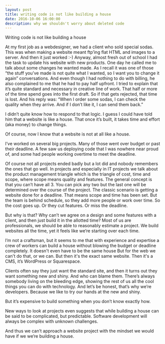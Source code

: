 ```yaml
---
layout: post
title: writing code is not like building a house
date: 2016-10-06 16:00:00
description: why we shouldn't worry about deleted code
---
```

Writing code is not like building a house

At my first job as a webdesigner, we had a client who sold special sodas. This was when making a website meant ftp’ing flat HTML and images to a server. And then it just worked :-)
Anyway, almost fresh out of school I had the task to update his website with new products. 
One day he called me to talk about some changes he wanted made. As I recall it was one of those “the stuff you’ve made is not quite what I wanted, so I want you to change it again” conversations.
And even though I had nothing to do with billing, he also complained to me that he had to pay half upfront.
I tried to explain that it’s quite standard and necessary in creative line of work. That half or more of the time spend goes into the first draft. So if that gets rejected, that time is lost.
And his reply was: “When I order some sodas, I can check the quality when they arrive. And if I don’t like it, I can send them back.”

I didn’t quite know how to respond to that logic.
I guess I could have told him that a website is like a house. That once it’s built, it takes time and effort (aka money) to change things.

Of course, now I know that a website is not at all like a house.

I’ve worked on several big projects. Many of those went over budget or past their deadline. A few saw us deploying code that I was nowhere near proud of, and some had people working overtime to meet the deadline.

Of course not all projects ended badly but a lot did and nobody remembers the ones that go well. 
In projects and especially in IT projects we talk about the product management triangle which is the triangle of cost, time and scope, where scope means quality and features. The general concept is that you can’t have all 3. You can pick any two but the last one will be determined over the course of the project. 
The classic scenario is getting a website done for a deadline. That means scope and time has been set. But the team is behind schedule, so they add more people or work over time. So the cost goes up. Or they cut features. Or miss the deadline.

But why is that?
Why can’t we agree on a design and some features with a client, and then just build it in the allotted time?
Most of us are professionals, we should be able to reasonably estimate a project. We build websites all the time, yet it feels like we’re starting over each time.


I’m not a craftsman, but it seems to me that with experience and expertise a crew of workers can build a house without blowing the budget or deadline completely. It doesn't even have to be the same house
But for the web we can't do that, or we can. But then it's the exact same website. Then it's a CMS, it’s WordPress or Squarespace.

Clients often say they just want the standard site, and then it turns out they want something new and shiny. And who can blame them. There’s always somebody living on the bleeding edge, showing the rest of us all the cool things you can do with technology.
And let’s be honest, that’s why we’re developers. Because we like to try our hands at the new and shiny.

But it’s expensive to build something when you don’t know exactly how.

New ways to look at projects even suggests that while building a house can be said to be complicated, but predictable. Software development will always be complex with unknown challenges.

And thus we can’t approach a website project with the mindset we would have if we we’re building a house. 
